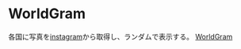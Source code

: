 # WorldGram
各国に写真を[instagram](http://instagram.com/)から取得し、ランダムで表示する。
[WorldGram](https://rocky-scrubland-9683.herokuapp.com/)

